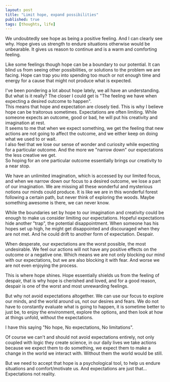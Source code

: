 ```yaml
---
layout: post
title: "Limit hope, expand possibilities"
published: true
tags: [thoughts, life]
---
```


We undoubtedly see hope as being a positive feeling. And I can clearly see why. Hope gives us strength to endure situations otherwise would be unbearable.
It gives us reason to continue and is a warm and comforting feeling.

Like some feelings though hope can be a boundary to our potential. It can blind us from seeing other possibilities, or solutions to the problem we are facing.
Hope can trap you into spending too much or not enough time and energy for a cause that might not produce what is expected.

I've been pondering a lot about hope lately, we all have an understanding. But what is it really?
The closer I could get is "The feeling we have when expecting a desired outcome to happen".  
This means that hope and expectation are closely tied.
This is why I believe hope can be traitorous sometimes. Expectations are often limiting. While someone expects an outcome,
good or bad, he will put his creativity and imagination at rest.  
It seems to me that when we expect something, we get the feeling that new actions are not going to affect the outcome, and we
either keep on doing what we used to or wait.  
I also feel that we lose our sense of wonder and curiosity while expecting for a particular outcome.
And the more we "narrow down" our expectations the less creative we get.  
So hoping for an one particular outcome essentially brings our creativity to a near stop.

We have an unlimited imagination, which is accessed by our limited focus, and
when we narrow down our focus to a desired outcome, we lose a part of our imagination.
We are missing all these wonderful and mysterious notions our minds could produce.
It is like we are in this wonderful forest following a certain path, but never think of exploring the woods.
Maybe something awesome is there, we can never know.

While the boundaries set by hope to our imagination and creativity could be enough to make us consider limiting our expectations.
Hopeful expectations hide another "trap", the potential disappointment. When someone has his hopes set up high,
he might get disappointed and discouraged when they are not met.
And he could drift to another form of expectation. Despair.

When desperate, our expectations are the worst possible, the most undesirable.
We feel our actions will not have any positive effects on the outcome or a negative one.
Which means we are not only blocking our mind with our expectations, but we are also blocking it with fear.
And worse we are not even enjoying the process.

This is where hope shines. Hope essentially shields us from the feeling of despair, that is why hope is cherished and
loved, and for a good reason, despair is one of the worst and most unrewarding feelings.

But why not avoid expectations altogether. We can use our focus to explore our minds,
and the world around us, not our desires and fears.
We do not have to constantly evaluate what is going to happen, it is sometime better to just be,
to enjoy the environment, explore the options, and then look at how at things unfold, without the expectations.

I have this saying "No hope, No expectations, No limitations".

Of course we can't and should not avoid expectations entirely, not only coupled with logic they create science, in our daily lives
we take actions because we expect them to do something, we expect them to make a change in the world we interact with.
Without them the world would be still.

But we need to accept that hope is a psychological tool, to help us endure situations and comfort/motivate us.
And expectations are just that... Expectations not reality.

